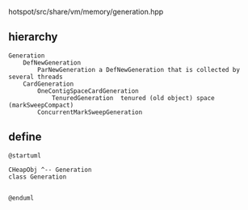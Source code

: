 hotspot/src/share/vm/memory/generation.hpp
## hierarchy
```
Generation
    DefNewGeneration
        ParNewGeneration a DefNewGeneration that is collected by several threads
    CardGeneration
        OneContigSpaceCardGeneration
            TenuredGeneration  tenured (old object) space (markSweepCompact)
        ConcurrentMarkSweepGeneration
```

## define
```plantuml
@startuml

CHeapObj ^-- Generation
class Generation


@enduml
```
